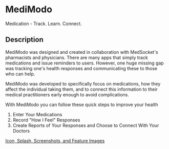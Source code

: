 # MediModo

Medication - Track. Learn. Connect.

## Description

MediModo was designed and created in collaboration with MedSocket's pharmacists and physicians. There are many apps that simply track medications and issue reminders to users. However, one huge missing gap was tracking one's health responses and communicating these to those who can help.

MediModo was developed to specifically focus on medications, how they affect the individual taking them, and to connect this information to their medical practitioners early enough to avoid complications.

With MediModo you can follow these quick steps to improve your health
 1. Enter Your Medications
 2. Record "How I Feel" Responses
 3. Create Reports of Your Responses and Choose to Connect With Your Doctors
        
[Icon, Splash, Screenshots, and Feature Images](https://www.dropbox.com/sh/lxwv35kkth7lys5/AABPqDamvARUTqQ8b7aqlJv0a?dl=0)